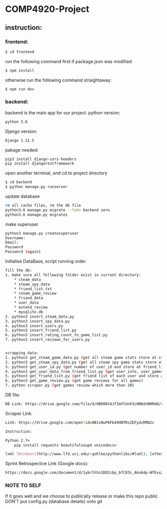 # COMP4920-Project
## instruction:
### frontend:
```sh
$ cd frontend
```
run the following command first if package.json was modified
```sh
$ npm install
```
otherwise run the following command straightaway:
```sh
$ npm run dev
```

### backend:
backend is the main app for our project.
python version:
```sh
python 3.6
```
Django version:
```sh
Django 1.11.5
```
pakage needed:
```sh
pip3 install django-cors-headers
pip install djangorestframework
```
open another terminal, and cd to project directory
```sh
$ cd backend 
$ python manage.py runserver
```

update database
```sh
rm all cache files, rm the db file
python3.6 manage.py migrate --fake backend zero
python3.6 manage.py migrates
```

make superuser
```sh
python3 manage.py createsuperuser
Username:
Email:
Password
Password (again)
```

Initialise DataBase, script running order
```sh
fill the db:
1. make sure all following folder exist in current directory:
    * steam_data
    * steam_spy_data
    * friend_list.txt
    * steam_game_review
    * friend_data
    * user_data
    * extend_review
    * mysqlite.db
2. python3 insert_steam_data.py
3. python3 insert_spy_data.py
4. python3 insert_users.py 
5. python3 insert_friend_list.py
6. python3 insert_rating_count_to_game_list.py
7. python3 insert_reviews_for_users.py


scrapping data:
1. python3 get_steam_game_data.py (get all steam game stats store at steam_data)
2. python3 get_steam_spy_data.py (get all steam spy game stats store at steam_spy_data, depends on steam_data)
3. python3 get_user_id.py (get number of user_id and store at friend_list.txt, use bfs to build a friend tree)
4. python3 get_user_data_from_friend_list.py (get user_info, user_games and store at user_data, depends on friend_list.txt)
5. python3 get_friend_list.py (get friend list of each user and store at friend_data, depends on friend_list.txt)
6. python3 get_game_review.py (get game reviews for all games)
7. python scraper.py (get games review which more than 20)
```

DB file:
```sh
DB Link: https://drive.google.com/file/d/0B088tAJfImVlUnh3c0N6dnNHRm8/view?usp=sharing
```

Scraper Link:
```sh
Link: https://drive.google.com/open?id=0B1v0wP8Fb4XHNTRsZEFydzRRN2c

Instruction:

Python 2.7+
    pip install requests beautifulsoup4 unicodecsv

lxml [Windows](http://www.lfd.uci.edu/~gohlke/pythonlibs/#lxml), [other os](http://lxml.de/installation.html)
```

Sprint Retrospective Link (Google docs):
```sh
https://docs.google.com/document/d/1ybrlhSn1DO2cbp_bfC83s_AkoA4p-WfEvxZPTM217Bg/edit?usp=sharing
```

### NOTE TO SELF
If it goes well and we choose to publically release or make this repo public DON'T put config.py (database details) onto git
